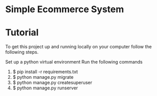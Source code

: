 # Simple Ecommerce System 
# Tutorial 
To get this project up and running locally on your computer follow the following steps.

Set up a python virtual environment
Run the following commands 

1. $ pip install -r requirements.txt
2. $ python manage.py migrate
3. $ python manage.py createsuperuser
4. $ python manage.py runserver
